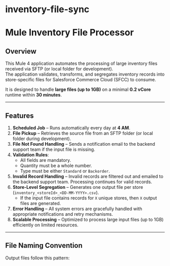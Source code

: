 # inventory-file-sync
# Mule Inventory File Processor

## Overview
This Mule 4 application automates the processing of large inventory files received via SFTP (or local folder for development).  
The application validates, transforms, and segregates inventory records into store-specific files for Salesforce Commerce Cloud (SFCC) to consume.

It is designed to handle **large files (up to 1GB)** on a minimal **0.2 vCore** runtime within **30 minutes**.

---

## Features
1. **Scheduled Job** – Runs automatically every day at **4 AM**.
2. **File Pickup** – Retrieves the source file from an SFTP folder (or local folder during development).
3. **File Not Found Handling** – Sends a notification email to the backend support team if the input file is missing.
4. **Validation Rules**:
   - All fields are mandatory.  
   - Quantity must be a whole number.  
   - Type must be either `Standard` or `Backorder`.  
5. **Invalid Record Handling** – Invalid records are filtered out and emailed to the backend support team. Processing continues for valid records.
6. **Store-Level Segregation** – Generates one output file per store (`inventory_<storeId>_<DD-MM-YYYY>.csv`).  
   - If the input file contains records for `X` unique stores, then `X` output files are generated.  
7. **Error Handling** – All system errors are gracefully handled with appropriate notifications and retry mechanisms.  
8. **Scalable Processing** – Optimized to process large input files (up to 1GB) efficiently on limited resources.  

---

## File Naming Convention
Output files follow this pattern:
